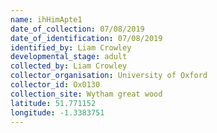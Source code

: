 ```yaml
---
name: ihHimApte1
date_of_collection: 07/08/2019
date_of_identification: 07/08/2019
identified_by: Liam Crowley
developmental_stage: adult
collected_by: Liam Crowley
collector_organisation: University of Oxford
collector_id: Ox0130
collection_site: Wytham great wood
latitude: 51.771152
longitude: -1.3383751
---
```


